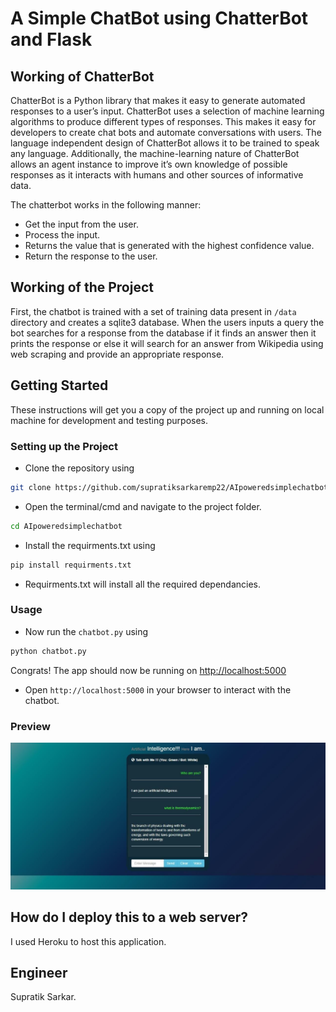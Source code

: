 # A Simple ChatBot using ChatterBot and Flask

## Working of ChatterBot

ChatterBot is a Python library that makes it easy to generate automated responses to a user’s input. ChatterBot uses a selection of machine learning algorithms to produce different types of responses. This makes it easy for developers to create chat bots and automate conversations with users. The language independent design of ChatterBot allows it to be trained to speak any language. Additionally, the machine-learning nature of ChatterBot allows an agent instance to improve it’s own knowledge of possible responses as it interacts with humans and other sources of informative data.

The chatterbot works in the following manner:

- Get the input from the user.
- Process the input.
- Returns the value that is generated with the highest confidence value.
- Return the response to the user.

## Working of the Project

First, the chatbot is trained with a set of training data present in `/data` directory and creates a sqlite3 database. When the users inputs a query the bot searches for a response from the database if it finds an answer then it prints the response or else it will search for an answer from Wikipedia using web scraping and provide an appropriate response.

## Getting Started

These instructions will get you a copy of the project up and running on local machine for development and testing purposes.

### Setting up the Project

- Clone the repository using

```bash
git clone https://github.com/supratiksarkaremp22/AIpoweredsimplechatbot
```

- Open the terminal/cmd and navigate to the project folder.

```bash
cd AIpoweredsimplechatbot
```

- Install the requirments.txt using

```bash
pip install requirments.txt
```

- Requirments.txt will install all the required dependancies.

### Usage

- Now run the `chatbot.py` using

```bash
python chatbot.py
```

Congrats! The app should now be running on <http://localhost:5000>

- Open `http://localhost:5000` in your browser to interact with the chatbot.

### Preview

![Chatbot](https://github.com/supratiksarkaremp22/AIpoweredsimplechatbot/blob/main/templates/chatbot.jpg)

## How do I deploy this to a web server?

I used Heroku to host this application.

## Engineer

Supratik Sarkar.
